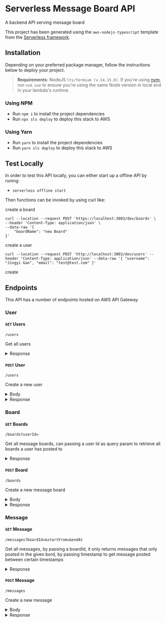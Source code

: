 # Serverless Message Board API

A backend API serving message board

This project has been generated using the `aws-nodejs-typescript` template from the [Serverless framework](https://www.serverless.com/).

## Installation

Depending on your preferred package manager, follow the instructions below to deploy your project.

> **Requirements**: NodeJS `lts/fermium (v.14.15.0)`. If you're using [nvm](https://github.com/nvm-sh/nvm), run `nvm use` to ensure you're using the same Node version in local and in your lambda's runtime.

### Using NPM

- Run `npm i` to install the project dependencies
- Run `npx sls deploy` to deploy this stack to AWS

### Using Yarn

- Run `yarn` to install the project dependencies
- Run `yarn sls deploy` to deploy this stack to AWS

## Test Locally

In order to test this API locally, you can either start up a offline API by runing:

- `serverless offline start`

Then functions can be invoked by using curl like:

create a board

```
curl --location --request POST 'https://localhost:3003/dev/boards' \
--header 'Content-Type: application/json' \
--data-raw '{
    "boardName": "new Board"
}'
```

create a user

```
curl --location --request POST 'http://localhost:3003/dev/users' --header 'Content-Type: application/json' --data-raw '{ "username": "Jingyi Gao", "email": "test@test.com" }'
```

create 
## Endpoints

This API has a number of endpoints hosted on AWS API Gateway

### User

#### `GET` Users

`/users`

Get all users 

<details>
<summary>Response</summary>

```json
{
    "users": [
        {
            "id": string,
            "username": string,
            "email": string,
            "createdAt": time
        }
    ]
}
```
</details>

#### `POST` User

`/users`

Create a new user

<details>
<summary>Body</summary>

```json
{
    "username": string,
    "email": string,
}
```
</details>

<details>
<summary>Response</summary>

```json
{
    "id": string,
    "username": string,
    "email": string,
    "createdAt": time
}
```
</details>

### Board

#### `GET` Boards

`/boards?userId=`

Get all message boards, can passing a user Id as query param to retrieve all boards a user has posted to

<details>
<summary>Response</summary>

```json
{
    "boards": [
        {
            "id": string,
            "name": string,
            "createdAt": time
        }
    ]
}
```
</details>

#### `POST` Board

`/boards`

Create a new message board

<details>
<summary>Body</summary>

```json
{
    "boardName": string
}
```
</details>

<details>
<summary>Response</summary>

```json
{
    "id": string,
    "name": string,
    "createdAt": time
}
```
</details>

### Message

#### `GET` Message

`/messages?boardId=&startFrom=&endAt`

Get all messages, by passing a boardId, it only returns messages that only posted in the given bord, by passing timestamp to get message posted between certain timestamps

<details>
<summary>Response</summary>

```json
{
    "message": [
        {
            "id": string,
            "userId": string,
            "content": string,
            "boardId": string,
            "createdAt": time
        }
    ]
}
```
</details>

#### `POST` Message

`/messages`

Create a new message

<details>
<summary>Body</summary>

```json
{
    "boardId": string,
    "userId": string,
    "content": string
}
```
</details>

<details>
<summary>Response</summary>

```json
{
    "id": string,
    "userId": string,
    "content": string,
    "boardId": string,
    "createdAt": time
}
```
</details>